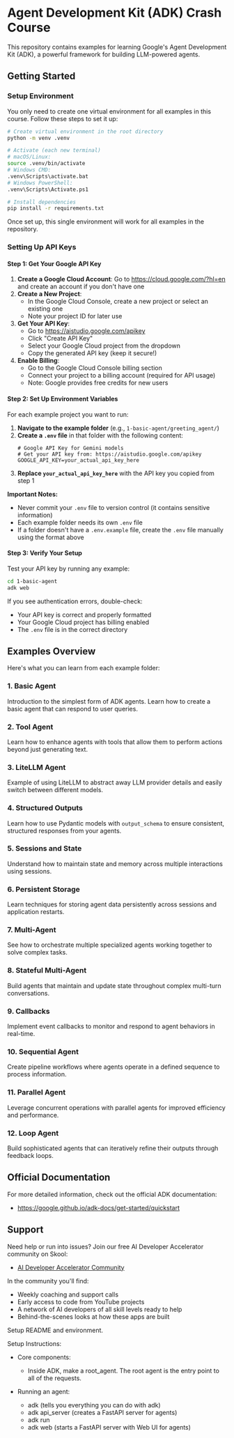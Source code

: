 # Agent Development Kit (ADK) Crash Course

This repository contains examples for learning Google's Agent Development Kit (ADK), a powerful framework for building LLM-powered agents.

## Getting Started

### Setup Environment

You only need to create one virtual environment for all examples in this course. Follow these steps to set it up:

```bash
# Create virtual environment in the root directory
python -m venv .venv

# Activate (each new terminal)
# macOS/Linux:
source .venv/bin/activate
# Windows CMD:
.venv\Scripts\activate.bat
# Windows PowerShell:
.venv\Scripts\Activate.ps1

# Install dependencies
pip install -r requirements.txt
```

Once set up, this single environment will work for all examples in the repository.

### Setting Up API Keys

#### Step 1: Get Your Google API Key

1. **Create a Google Cloud Account**: Go to https://cloud.google.com/?hl=en and create an account if you don't have one
2. **Create a New Project**: 
   - In the Google Cloud Console, create a new project or select an existing one
   - Note your project ID for later use
3. **Get Your API Key**:
   - Go to https://aistudio.google.com/apikey
   - Click "Create API Key"
   - Select your Google Cloud project from the dropdown
   - Copy the generated API key (keep it secure!)
4. **Enable Billing**: 
   - Go to the Google Cloud Console billing section
   - Connect your project to a billing account (required for API usage)
   - Note: Google provides free credits for new users

#### Step 2: Set Up Environment Variables

For each example project you want to run:

1. **Navigate to the example folder** (e.g., `1-basic-agent/greeting_agent/`)
2. **Create a `.env` file** in that folder with the following content:
   ```
   # Google API Key for Gemini models
   # Get your API key from: https://aistudio.google.com/apikey
   GOOGLE_API_KEY=your_actual_api_key_here
   ```
3. **Replace `your_actual_api_key_here`** with the API key you copied from step 1

**Important Notes:**
- Never commit your `.env` file to version control (it contains sensitive information)
- Each example folder needs its own `.env` file
- If a folder doesn't have a `.env.example` file, create the `.env` file manually using the format above

#### Step 3: Verify Your Setup

Test your API key by running any example:
```bash
cd 1-basic-agent
adk web
```

If you see authentication errors, double-check:
- Your API key is correct and properly formatted
- Your Google Cloud project has billing enabled
- The `.env` file is in the correct directory

## Examples Overview

Here's what you can learn from each example folder:

### 1. Basic Agent
Introduction to the simplest form of ADK agents. Learn how to create a basic agent that can respond to user queries.

### 2. Tool Agent
Learn how to enhance agents with tools that allow them to perform actions beyond just generating text.

### 3. LiteLLM Agent
Example of using LiteLLM to abstract away LLM provider details and easily switch between different models.

### 4. Structured Outputs
Learn how to use Pydantic models with `output_schema` to ensure consistent, structured responses from your agents.

### 5. Sessions and State
Understand how to maintain state and memory across multiple interactions using sessions.

### 6. Persistent Storage
Learn techniques for storing agent data persistently across sessions and application restarts.

### 7. Multi-Agent
See how to orchestrate multiple specialized agents working together to solve complex tasks.

### 8. Stateful Multi-Agent
Build agents that maintain and update state throughout complex multi-turn conversations.

### 9. Callbacks
Implement event callbacks to monitor and respond to agent behaviors in real-time.

### 10. Sequential Agent
Create pipeline workflows where agents operate in a defined sequence to process information.

### 11. Parallel Agent
Leverage concurrent operations with parallel agents for improved efficiency and performance.

### 12. Loop Agent
Build sophisticated agents that can iteratively refine their outputs through feedback loops.

## Official Documentation

For more detailed information, check out the official ADK documentation:
- https://google.github.io/adk-docs/get-started/quickstart

## Support

Need help or run into issues? Join our free AI Developer Accelerator community on Skool:
- [AI Developer Accelerator Community](https://www.skool.com/ai-developer-accelerator/about)

In the community you'll find:
- Weekly coaching and support calls
- Early access to code from YouTube projects
- A network of AI developers of all skill levels ready to help
- Behind-the-scenes looks at how these apps are built


Setup README and environment.


Setup Instructions:
 - Core components:
   - Inside ADK, make a root_agent. The root agent is the entry point to all of the requests.

- Running an agent:
   - adk  (tells you everything you can do with adk)
   - adk api_server (creates a FastAPI server for agents)
   - adk run 
   - adk web (starts a FastAPI server with Web UI for agents)